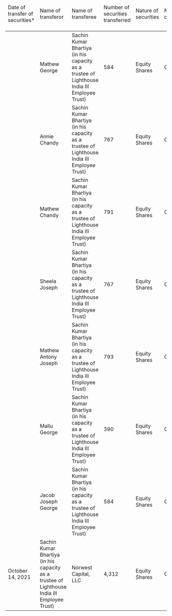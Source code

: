 <table><thead><tr><td>Date of transfer of securities*</td><td>Name of transferor</td><td>Name of transferee</td><td>Number of securities transferred</td><td>Nature of securities</td><td>Nature of consideration</td><td>Face value per security (in ₹)</td><td>Transfer price per security (in ₹)</td></tr></thead><tbody><tr><td></td><td>Mathew George</td><td>Sachin Kumar Bhartiya (in his capacity as a trustee of Lighthouse India III Employee Trust)</td><td>584</td><td>Equity Shares</td><td>Cash</td><td>10</td><td>1,267.27</td></tr><tr><td></td><td>Annie Chandy</td><td>Sachin Kumar Bhartiya (in his capacity as a trustee of Lighthouse India III Employee Trust)</td><td>767</td><td>Equity Shares</td><td>Cash</td><td>10</td><td>1,267.27</td></tr><tr><td></td><td>Mathew Chandy</td><td>Sachin Kumar Bhartiya (in his capacity as a trustee of Lighthouse India III Employee Trust)</td><td>791</td><td>Equity Shares</td><td>Cash</td><td>10</td><td>1,267.27</td></tr><tr><td></td><td>Sheela Joseph</td><td>Sachin Kumar Bhartiya (in his capacity as a trustee of Lighthouse India III Employee Trust)</td><td>767</td><td>Equity Shares</td><td>Cash</td><td>10</td><td>1,267.27</td></tr><tr><td></td><td>Mathew Antony Joseph</td><td>Sachin Kumar Bhartiya (in his capacity as a trustee of Lighthouse India III Employee Trust)</td><td>793</td><td>Equity Shares</td><td>Cash</td><td>10</td><td>1,267.27</td></tr><tr><td></td><td>Mallu George</td><td>Sachin Kumar Bhartiya (in his capacity as a trustee of Lighthouse India III Employee Trust)</td><td>390</td><td>Equity Shares</td><td>Cash</td><td>10</td><td>1,267.27</td></tr><tr><td></td><td>Jacob Joseph George</td><td>Sachin Kumar Bhartiya (in his capacity as a trustee of Lighthouse India III Employee Trust)</td><td>584</td><td>Equity Shares</td><td>Cash</td><td>10</td><td>1,267.27</td></tr><tr><td>October 14, 2021</td><td>Sachin Kumar Bhartiya (in his capacity as a trustee of Lighthouse India III Employee Trust)</td><td>Norwest Capital, LLC</td><td>4,312</td><td>Equity Shares</td><td>Cash</td><td>10</td><td>3,907.19</td></tr></tbody></table>